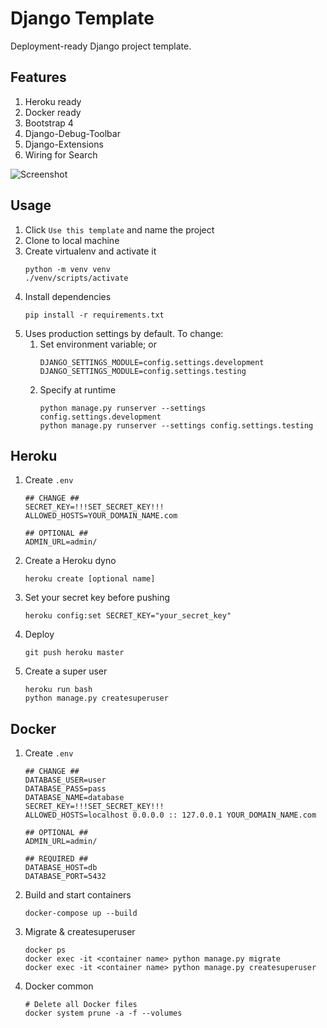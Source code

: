 # Django Template

Deployment-ready Django project template.

## Features
1. Heroku ready
1. Docker ready
1. Bootstrap 4
1. Django-Debug-Toolbar
1. Django-Extensions
1. Wiring for Search

![Screenshot](https://i.imgur.com/NlgQgYR.png)

## Usage
1. Click `Use this template` and name the project
1. Clone to local machine
1. Create virtualenv and activate it
    ```
    python -m venv venv
    ./venv/scripts/activate 
    ```
1. Install dependencies
    ```
    pip install -r requirements.txt
    ```
1. Uses production settings by default. To change:
    1. Set environment variable; or
        ```
        DJANGO_SETTINGS_MODULE=config.settings.development
        DJANGO_SETTINGS_MODULE=config.settings.testing
        ```
    2. Specify at runtime
        ```
        python manage.py runserver --settings config.settings.development
        python manage.py runserver --settings config.settings.testing
        ```

## Heroku
1. Create `.env`
    ```
    ## CHANGE ##
    SECRET_KEY=!!!SET_SECRET_KEY!!!
    ALLOWED_HOSTS=YOUR_DOMAIN_NAME.com
   
    ## OPTIONAL ##
    ADMIN_URL=admin/
    ```
1. Create a Heroku dyno
    ```
    heroku create [optional name]
    ```
1. Set your secret key before pushing
    ```
    heroku config:set SECRET_KEY="your_secret_key"
    ```
1. Deploy
    ```
    git push heroku master
    ```
1. Create a super user
    ```
    heroku run bash
    python manage.py createsuperuser
    ```

## Docker
1. Create `.env`
    ```
    ## CHANGE ##
    DATABASE_USER=user
    DATABASE_PASS=pass
    DATABASE_NAME=database
    SECRET_KEY=!!!SET_SECRET_KEY!!!
    ALLOWED_HOSTS=localhost 0.0.0.0 :: 127.0.0.1 YOUR_DOMAIN_NAME.com
   
    ## OPTIONAL ##
    ADMIN_URL=admin/
   
    ## REQUIRED ##
    DATABASE_HOST=db
    DATABASE_PORT=5432
    ```
1. Build and start containers
    ```
    docker-compose up --build
    ```
1. Migrate & createsuperuser
    ```
    docker ps
    docker exec -it <container name> python manage.py migrate
    docker exec -it <container name> python manage.py createsuperuser
    ```
1. Docker common
    ```
    # Delete all Docker files
    docker system prune -a -f --volumes
    ```